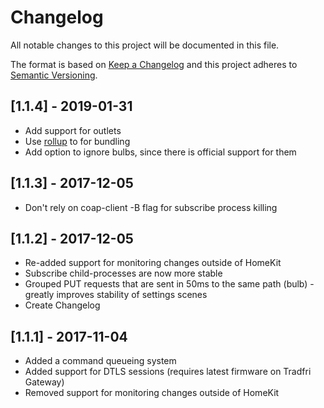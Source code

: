 # Changelog
All notable changes to this project will be documented in this file.

The format is based on [Keep a Changelog](http://keepachangelog.com/en/1.0.0/)
and this project adheres to [Semantic Versioning](http://semver.org/spec/v2.0.0.html).

## [1.1.4] - 2019-01-31
- Add support for outlets
- Use [rollup](https://github.com/rollup/rollup) to for bundling
- Add option to ignore bulbs, since there is official support for them

## [1.1.3] - 2017-12-05
- Don't rely on coap-client -B flag for subscribe process killing

## [1.1.2] - 2017-12-05
- Re-added support for monitoring changes outside of HomeKit
- Subscribe child-processes are now more stable
- Grouped PUT requests that are sent in 50ms to the same path (bulb) - greatly improves stability of settings scenes  
- Create Changelog

## [1.1.1] - 2017-11-04
- Added a command queueing system
- Added support for DTLS sessions (requires latest firmware on Tradfri Gateway)
- Removed support for monitoring changes outside of HomeKit